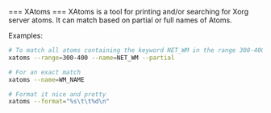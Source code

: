 === XAtoms ===
XAtoms is a tool for printing and/or searching for Xorg server atoms.  It can
match based on partial or full names of Atoms.

Examples:
```bash
# To match all atoms containing the keyword NET_WM in the range 300-400
xatoms --range=300-400 --name=NET_WM --partial

# For an exact match
xatoms --name=WM_NAME

# Format it nice and pretty
xatoms --format="%s\t\t%d\n"
```


